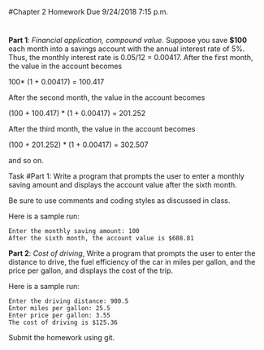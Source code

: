 #Chapter 2 Homework Due 9/24/2018 7:15 p.m.
#
**Part 1**: *Financial application, compound value*. Suppose you save **$100** each month into a savings account with the annual interest rate of 5%. Thus, the monthly interest rate is 0.05/12 = 0.00417. After the first month, the value in the account becomes

100* (1 + 0.00417) = 100.417

After the second month, the value in the account becomes

(100 + 100.417) * (1 + 0.00417) = 201.252

After the third month, the value in the account becomes

(100 + 201.252) * (1 + 0.00417) = 302.507

and so on.

Task #Part 1: Write a program that prompts the user to enter a monthly saving amount and displays the account value after the sixth month. 

Be sure to use comments and coding styles as discussed in class.

Here is a sample run:

```
Enter the monthly saving amount: 100
After the sixth month, the account value is $608.81
```

**Part 2**: *Cost of driving*, Write a program that prompts the user to enter the distance to drive, the fuel efficiency of the car in miles per gallon, and the price per gallon, and displays the cost of the trip.

Here is a sample run:

```
Enter the driving distance: 900.5
Enter miles per gallon: 25.5
Enter price per gallon: 3.55
The cost of driving is $125.36
```

Submit the homework using git.
